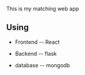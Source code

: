 This is my matching web app

## Using

- Frontend
-- React

- Backend 
-- flask

- database
-- mongodb